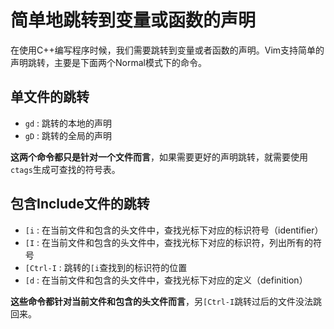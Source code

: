 简单地跳转到变量或函数的声明
============================

在使用C++编写程序时候，我们需要跳转到变量或者函数的声明。Vim支持简单的声明跳转，主要是下面两个Normal模式下的命令。

单文件的跳转
------------------------------
* `gd` : 跳转的本地的声明
* `gD` : 跳转的全局的声明

**这两个命令都只是针对一个文件而言**，如果需要更好的声明跳转，就需要使用`ctags`生成可查找的符号表。

包含Include文件的跳转
-----------------------------
* `[i` : 在当前文件和包含的头文件中，查找光标下对应的标识符号（identifier）
* `[I` : 在当前文件和包含的头文件中，查找光标下对应的标识符，列出所有的符号
* `[Ctrl-I` : 跳转的`[i`查找到的标识符的位置
* `[d` : 在当前文件和包含的头文件中，查找光标下对应的定义（definition）

**这些命令都针对当前文件和包含的头文件而言**，另`[Ctrl-I`跳转过后的文件没法跳回来。


